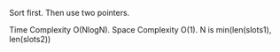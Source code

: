 Sort first. Then use two pointers.


Time Complexity O(NlogN). Space Complexity O(1). N is min(len(slots1), len(slots2))